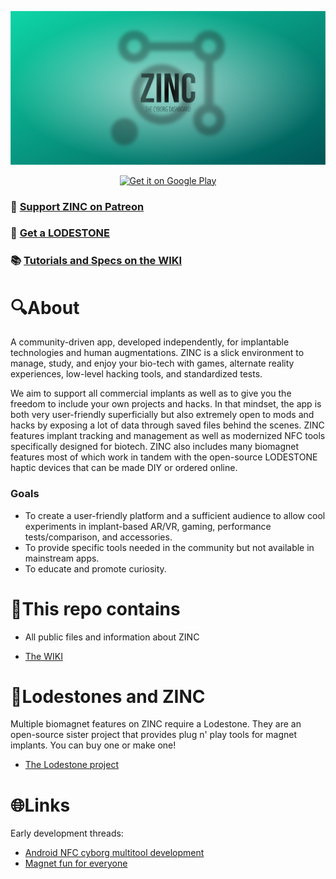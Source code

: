 ![Logo](https://github.com/AxelFougues/ZINC-public-resources/blob/main/Branding/Banner.png)

<p align="center"><a href='https://play.google.com/store/apps/details?id=com.AzApps.ZINC&hl=af&gl=US&pcampaignid=pcampaignidMKT-Other-global-all-co-prtnr-py-PartBadge-Mar2515-1'><img alt='Get it on Google Play' src='https://play.google.com/intl/en_us/badges/static/images/badges/en_badge_web_generic.png'/></a></p>

### 💚 [Support ZINC on Patreon](https://www.patreon.com/AbyssWalkerDev)
### 🧲 [Get a LODESTONE](https://github.com/AxelFougues/Lodestone-biomagnet-tools)
### 📚 [Tutorials and Specs on the WIKI](https://github.com/AxelFougues/ZINC-public-resources/wiki)

# 🔍About
A community-driven app, developed independently, for implantable technologies and human augmentations.
ZINC is a slick environment to manage, study, and enjoy your bio-tech with games, alternate reality experiences, low-level hacking tools, and standardized tests.

We aim to support all commercial implants as well as to give you the freedom to include your own projects and hacks. 
In that mindset, the app is both very user-friendly superficially but also extremely open to mods and hacks by exposing a lot of data through saved files behind the scenes.
ZINC features implant tracking and management as well as modernized NFC tools specifically designed for biotech.
ZINC also includes many biomagnet features most of which work in tandem with the open-source LODESTONE haptic devices that can be made DIY or ordered online.

### Goals
 - To create a user-friendly platform and a sufficient audience to allow cool experiments in implant-based AR/VR, gaming, performance tests/comparison, and accessories.
 - To provide specific tools needed in the community but not available in mainstream apps.
 - To educate and promote curiosity.

# 🧾This repo contains

- All public files and information about ZINC

- [The WIKI](https://github.com/AxelFougues/ZINC-public-resources/wiki)

# 🧲Lodestones and ZINC
Multiple biomagnet features on ZINC require a Lodestone. They are an open-source sister project that provides plug n' play tools for magnet implants. You can buy one or make one!
 
 - [The Lodestone project](https://github.com/AxelFougues/Lodestone-biomagnet-tools)

# 🌐Links

 Early development threads:
- [Android NFC cyborg multitool development](https://forum.dangerousthings.com/t/android-nfc-cyborg-multitool-development/17772)
- [Magnet fun for everyone](https://forum.dangerousthings.com/t/finger-magnet-fun-for-everyone/18642)
